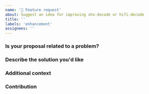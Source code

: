```yaml
---
name: '🚀 Feature request'
about: Suggest an idea for improving vhs-decode or hifi-decode
title: ''
labels: 'enhancement'
assignees: ''
---
```


### Is your proposal related to a problem?

<!--
  Provide a clear and concise description of what the problem is.
  For example, "I'm always frustrated when..."
-->

### Describe the solution you'd like

<!--
  Provide a clear and concise description of what you want to happen.
-->

### Additional context

<!--
  Is there anything else you can add about the proposal?
  You might want to link to related issues here, if you haven't already.
-->

### Contribution

<!--
  Are you able to create a PR (Pull Request) for this?
-->
